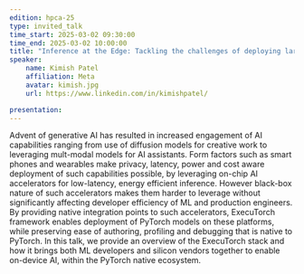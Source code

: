 ```yaml
---
edition: hpca-25
type: invited_talk
time_start: 2025-03-02 09:30:00
time_end: 2025-03-02 10:00:00
title: "Inference at the Edge: Tackling the challenges of deploying large-scale models on-device."
speaker:
    name: Kimish Patel 
    affiliation: Meta
    avatar: kimish.jpg  
    url: https://www.linkedin.com/in/kimishpatel/

presentation: 
---
```

Advent of generative AI has resulted in increased engagement of AI capabilities ranging from use of diffusion models for creative work to leveraging mult-modal models for AI assistants. Form factors such as smart phones and wearables make privacy, latency, power and cost aware deployment of such capabilities possible, by leveraging on-chip AI accelerators for low-latency, energy efficient inference. However black-box nature of such accelerators makes them harder to leverage without significantly affecting developer efficiency of ML and production engineers. By providing native integration points to such accelerators, ExecuTorch framework enables deployment of PyTorch models on these platforms, while preserving ease of authoring, profiling and debugging that is native to PyTorch. In this talk, we provide an overview of the ExecuTorch stack and how it brings both ML developers and silicon vendors together to enable on-device AI, within the PyTorch native ecosystem.
